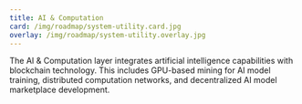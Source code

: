 ```yaml
---
title: AI & Computation
card: /img/roadmap/system-utility.card.jpg
overlay: /img/roadmap/system-utility.overlay.jpg
---
```


The AI & Computation layer integrates artificial intelligence capabilities with blockchain technology. This includes GPU-based mining for AI model training, distributed computation networks, and decentralized AI model marketplace development.
